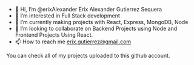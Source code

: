 - 👋 Hi, I’m @erixAlexander Erix Alexander Gutierrez Sequera
- 👀 I’m interested in Full Stack development
- 🌱 I’m currently making projects with React, Express, MongoDB, Node
- 💞️ I’m looking to collaborate on Backend Projects using Node and Frontend Projects Using React.
- 📫 How to reach me erix.gutierrez@gmail.com

You can check all of my projects uploaded to this github account.

<!---
erixAlexander/erixAlexander is a ✨ special ✨ repository because its `README.md` (this file) appears on your GitHub profile.
You can click the Preview link to take a look at your changes.
--->
